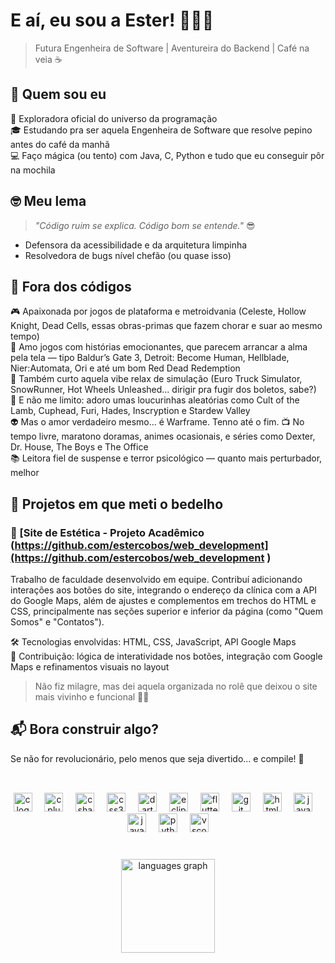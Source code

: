 # E aí, eu sou a Ester! 👩‍💻🚀  
> Futura Engenheira de Software | Aventureira do Backend | Café na veia ☕

## 🌟 Quem sou eu  
🔎 Exploradora oficial do universo da programação  
🎓 Estudando pra ser aquela Engenheira de Software que resolve pepino antes do café da manhã  
💻 Faço mágica (ou tento) com Java, C, Python e tudo que eu conseguir pôr na mochila  

## 🤓 Meu lema  
> _"Código ruim se explica. Código bom se entende."_ 😎  
- Defensora da acessibilidade e da arquitetura limpinha  
- Resolvedora de bugs nível chefão (ou quase isso)  

## 🎯 Fora dos códigos  

🎮 Apaixonada por jogos de plataforma e metroidvania (Celeste, Hollow Knight, Dead Cells, essas obras-primas que fazem chorar e suar ao mesmo tempo)  
🧠 Amo jogos com histórias emocionantes, que parecem arrancar a alma pela tela — tipo Baldur’s Gate 3, Detroit: Become Human, Hellblade, Nier:Automata, Ori e até um bom Red Dead Redemption  
🚚 Também curto aquela vibe relax de simulação (Euro Truck Simulator, SnowRunner, Hot Wheels Unleashed... dirigir pra fugir dos boletos, sabe?)  
🎲 E não me limito: adoro umas loucurinhas aleatórias como Cult of the Lamb, Cuphead, Furi, Hades, Inscryption e Stardew Valley  
👽 Mas o amor verdadeiro mesmo... é Warframe. Tenno até o fim.
📺 No tempo livre, maratono doramas, animes ocasionais, e séries como Dexter, Dr. House, The Boys e The Office  
📚 Leitora fiel de suspense e terror psicológico — quanto mais perturbador, melhor

## 📂 Projetos em que meti o bedelho

### 💅 [Site de Estética - Projeto Acadêmico (https://github.com/estercobos/web_development](https://github.com/estercobos/web_development )

Trabalho de faculdade desenvolvido em equipe. Contribuí adicionando interações aos botões do site, integrando o endereço da clínica com a API do Google Maps, além de ajustes e complementos em trechos do HTML e CSS, principalmente nas seções superior e inferior da página (como "Quem Somos" e "Contatos").

🛠️ Tecnologias envolvidas: HTML, CSS, JavaScript, API Google Maps  
🧪 Contribuição: lógica de interatividade nos botões, integração com Google Maps e refinamentos visuais no layout

> Não fiz milagre, mas dei aquela organizada no rolê que deixou o site mais vivinho e funcional 💅✨


## 📬 Bora construir algo?  
Se não for revolucionário, pelo menos que seja divertido... e compile! 🚀

<h2 align="left"></h2>

###

<br clear="both">

<div align="center">
  <img src="https://skillicons.dev/icons?i=c" height="30" alt="c logo"  />
  <img width="12" />
  <img src="https://skillicons.dev/icons?i=cpp" height="30" alt="cplusplus logo"  />
  <img width="12" />
  <img src="https://skillicons.dev/icons?i=cs" height="30" alt="csharp logo"  />
  <img width="12" />
  <img src="https://skillicons.dev/icons?i=css" height="30" alt="css3 logo"  />
  <img width="12" />
  <img src="https://skillicons.dev/icons?i=dart" height="30" alt="dart logo"  />
  <img width="12" />
  <img src="https://skillicons.dev/icons?i=eclipse" height="30" alt="eclipseide logo"  />
  <img width="12" />
  <img src="https://skillicons.dev/icons?i=flutter" height="30" alt="flutter logo"  />
  <img width="12" />
  <img src="https://skillicons.dev/icons?i=git" height="30" alt="git logo"  />
  <img width="12" />
  <img src="https://skillicons.dev/icons?i=html" height="30" alt="html5 logo"  />
  <img width="12" />
  <img src="https://skillicons.dev/icons?i=java" height="30" alt="java logo"  />
  <img width="12" />
  <img src="https://skillicons.dev/icons?i=js" height="30" alt="javascript logo"  />
  <img width="12" />
  <img src="https://skillicons.dev/icons?i=py" height="30" alt="python logo"  />
  <img width="12" />
  <img src="https://skillicons.dev/icons?i=vscode" height="30" alt="vscode logo"  />
</div>

###

<br clear="both">

<div align="center">
  <img src="https://github-readme-stats.vercel.app/api/top-langs?username=estercobos&locale=pt-br&hide_title=false&layout=compact&card_width=320&langs_count=5&theme=dracula&hide_border=false" height="150" alt="languages graph"  />
</div>

###
